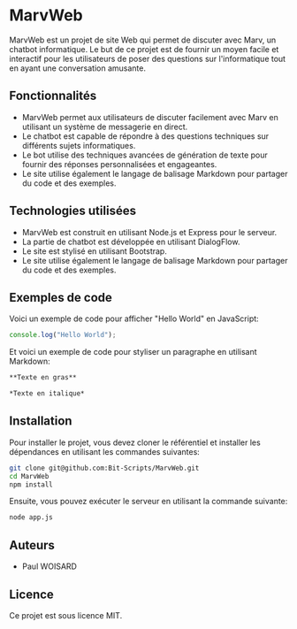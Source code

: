 # MarvWeb

MarvWeb est un projet de site Web qui permet de discuter avec Marv, un chatbot informatique. Le but de ce projet est de fournir un moyen facile et interactif pour les utilisateurs de poser des questions sur l'informatique tout en ayant une conversation amusante.

## Fonctionnalités

- MarvWeb permet aux utilisateurs de discuter facilement avec Marv en utilisant un système de messagerie en direct.
- Le chatbot est capable de répondre à des questions techniques sur différents sujets informatiques.
- Le bot utilise des techniques avancées de génération de texte pour fournir des réponses personnalisées et engageantes.
- Le site utilise également le langage de balisage Markdown pour partager du code et des exemples.

## Technologies utilisées

- MarvWeb est construit en utilisant Node.js et Express pour le serveur.
- La partie de chatbot est développée en utilisant DialogFlow.
- Le site est stylisé en utilisant Bootstrap.
- Le site utilise également le langage de balisage Markdown pour partager du code et des exemples.

## Exemples de code

Voici un exemple de code pour afficher "Hello World" en JavaScript:

```javascript
console.log("Hello World");
```

Et voici un exemple de code pour styliser un paragraphe en utilisant Markdown:

```markdown
**Texte en gras**

*Texte en italique*
```

## Installation

Pour installer le projet, vous devez cloner le référentiel et installer les dépendances en utilisant les commandes suivantes:

```bash
git clone git@github.com:Bit-Scripts/MarvWeb.git
cd MarvWeb
npm install
```

Ensuite, vous pouvez exécuter le serveur en utilisant la commande suivante:

```bash
node app.js
```

## Auteurs

- Paul WOISARD

## Licence

Ce projet est sous licence MIT.